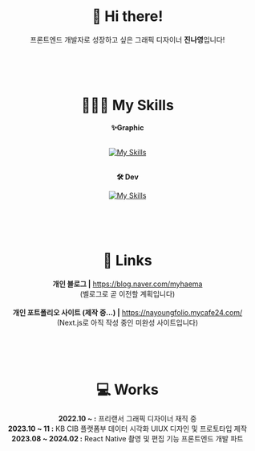 <div align="center">
<h1>👋 Hi there! </h1>

프론트엔드 개발자로 성장하고 싶은 그래픽 디자이너 **진나영**입니다!

<br><br><br>

<h1>👩🏻‍💻 My Skills </h1>


**✨Graphic**<br><br>

[![My Skills](https://skillicons.dev/icons?i=ae,au,pr,ps,ai,figma)](https://skillicons.dev)
<br><br>

**🛠️ Dev**<br>


[![My Skills](https://skillicons.dev/icons?i=html,css,js,ts,nodejs,react,nextjs,github,wordpress)](https://skillicons.dev)



<br><br><br>

<h1>🔗 Links </h1>

**개인 블로그 |**
https://blog.naver.com/myhaema
<br>
(벨로그로 곧 이전할 계획입니다)
<br>
<br>
**개인 포트폴리오 사이트 (제작 중...) |**
https://nayoungfolio.mycafe24.com/
<br>
(Next.js로 아직 작성 중인 미완성 사이트입니다)

<br>
<br>
<br>
<h1>💻 Works </h1>


**2022.10 ~ :** 프리랜서 그래픽 디자이너 재직 중<br>
**2023.10 ~ 11 :** KB CIB 플랫폼부 데이터 시각화 UIUX 디자인 및 프로토타입 제작<br>
**2023.08 ~ 2024.02 :** React Native 촬영 및 편집 기능 프론트엔드 개발 파트
</div>
